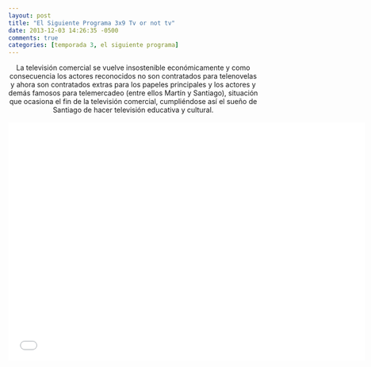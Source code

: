 ```yaml
---
layout: post
title: "El Siguiente Programa 3x9 Tv or not tv"
date: 2013-12-03 14:26:35 -0500
comments: true
categories: [temporada 3, el siguiente programa]
---
```

<div align="center">
La televisión comercial se vuelve insostenible económicamente y como consecuencia los actores reconocidos no son contratados para telenovelas y ahora son contratados extras para los papeles principales y los actores y demás famosos para telemercadeo (entre ellos Martín y Santiago), situación que ocasiona el fin de la televisión comercial, cumpliéndose así el sueño de Santiago de hacer televisión educativa y cultural.
<br></br>
<iframe width="720" height="480" src="//www.youtube.com/embed/p0RolrsMR4g" frameborder="0" allowfullscreen></iframe>
</div>
